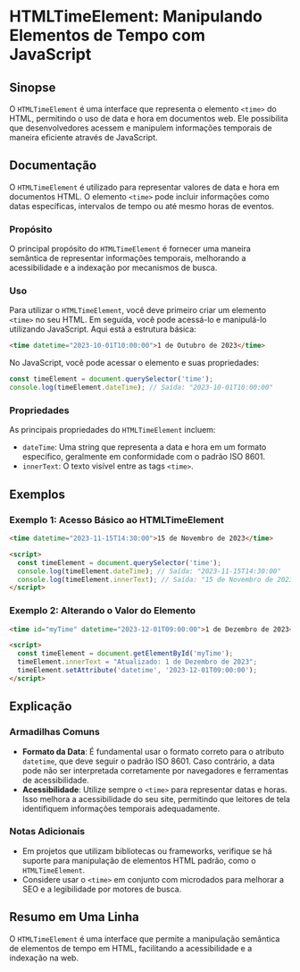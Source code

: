 <!--
Meta Description: # HTMLTimeElement: Manipulando Elementos de Tempo com JavaScript ## Sinopse O `HTMLTimeElement` é uma interface que representa o elemento `<time>` do ...
Meta Keywords: time, 2023, htmltimeelement, html, datetime
-->

# HTMLTimeElement: Manipulando Elementos de Tempo com JavaScript

## Sinopse
O `HTMLTimeElement` é uma interface que representa o elemento `<time>` do HTML, permitindo o uso de data e hora em documentos web. Ele possibilita que desenvolvedores acessem e manipulem informações temporais de maneira eficiente através de JavaScript.

## Documentação
O `HTMLTimeElement` é utilizado para representar valores de data e hora em documentos HTML. O elemento `<time>` pode incluir informações como datas específicas, intervalos de tempo ou até mesmo horas de eventos.

### Propósito
O principal propósito do `HTMLTimeElement` é fornecer uma maneira semântica de representar informações temporais, melhorando a acessibilidade e a indexação por mecanismos de busca.

### Uso
Para utilizar o `HTMLTimeElement`, você deve primeiro criar um elemento `<time>` no seu HTML. Em seguida, você pode acessá-lo e manipulá-lo utilizando JavaScript. Aqui está a estrutura básica:

```html
<time datetime="2023-10-01T10:00:00">1 de Outubro de 2023</time>
```

No JavaScript, você pode acessar o elemento e suas propriedades:

```javascript
const timeElement = document.querySelector('time');
console.log(timeElement.dateTime); // Saída: "2023-10-01T10:00:00"
```

### Propriedades
As principais propriedades do `HTMLTimeElement` incluem:
- `dateTime`: Uma string que representa a data e hora em um formato específico, geralmente em conformidade com o padrão ISO 8601.
- `innerText`: O texto visível entre as tags `<time>`.

## Exemplos
### Exemplo 1: Acesso Básico ao HTMLTimeElement
```html
<time datetime="2023-11-15T14:30:00">15 de Novembro de 2023</time>

<script>
  const timeElement = document.querySelector('time');
  console.log(timeElement.dateTime); // Saída: "2023-11-15T14:30:00"
  console.log(timeElement.innerText); // Saída: "15 de Novembro de 2023"
</script>
```

### Exemplo 2: Alterando o Valor do Elemento
```html
<time id="myTime" datetime="2023-12-01T09:00:00">1 de Dezembro de 2023</time>

<script>
  const timeElement = document.getElementById('myTime');
  timeElement.innerText = "Atualizado: 1 de Dezembro de 2023";
  timeElement.setAttribute('datetime', '2023-12-01T09:00:00');
</script>
```

## Explicação
### Armadilhas Comuns
- **Formato da Data**: É fundamental usar o formato correto para o atributo `datetime`, que deve seguir o padrão ISO 8601. Caso contrário, a data pode não ser interpretada corretamente por navegadores e ferramentas de acessibilidade.
- **Acessibilidade**: Utilize sempre o `<time>` para representar datas e horas. Isso melhora a acessibilidade do seu site, permitindo que leitores de tela identifiquem informações temporais adequadamente.

### Notas Adicionais
- Em projetos que utilizam bibliotecas ou frameworks, verifique se há suporte para manipulação de elementos HTML padrão, como o `HTMLTimeElement`.
- Considere usar o `<time>` em conjunto com microdados para melhorar a SEO e a legibilidade por motores de busca.

## Resumo em Uma Linha
O `HTMLTimeElement` é uma interface que permite a manipulação semântica de elementos de tempo em HTML, facilitando a acessibilidade e a indexação na web.